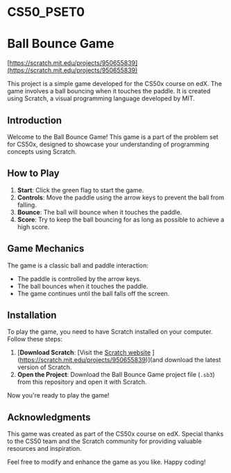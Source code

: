 ﻿# CS50_PSET0
 # Ball Bounce Game
 [https://scratch.mit.edu/projects/950655839](https://scratch.mit.edu/projects/950655839)

This project is a simple game developed for the CS50x course on edX. The game involves a ball bouncing when it touches the paddle. It is created using Scratch, a visual programming language developed by MIT.


## Introduction

Welcome to the Ball Bounce Game! This game is a part of the problem set for CS50x, designed to showcase your understanding of programming concepts using Scratch.

## How to Play

1. **Start**: Click the green flag to start the game.
2. **Controls**: Move the paddle using the arrow keys to prevent the ball from falling.
3. **Bounce**: The ball will bounce when it touches the paddle.
4. **Score**: Try to keep the ball bouncing for as long as possible to achieve a high score.

## Game Mechanics

The game is a classic ball and paddle interaction:

- The paddle is controlled by the arrow keys.
- The ball bounces when it touches the paddle.
- The game continues until the ball falls off the screen.

## Installation

To play the game, you need to have Scratch installed on your computer. Follow these steps:

1. [**Download Scratch**: [Visit the [Scratch website](https://scratch.mit.edu/) ](https://scratch.mit.edu/projects/950655839)](and download the latest version of Scratch.
2. **Open the Project**: Download the Ball Bounce Game project file (`.sb3`) from this repository and open it with Scratch.

Now you're ready to play the game!

## Acknowledgments

This game was created as part of the CS50x course on edX. Special thanks to the CS50 team and the Scratch community for providing valuable resources and inspiration.

Feel free to modify and enhance the game as you like. Happy coding!

